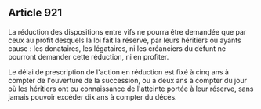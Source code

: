 Article 921
----
La réduction des dispositions entre vifs ne pourra être demandée que par ceux au
profit desquels la loi fait la réserve, par leurs héritiers ou ayants cause :
les donataires, les légataires, ni les créanciers du défunt ne pourront demander
cette réduction, ni en profiter.

Le délai de prescription de l'action en réduction est fixé à cinq ans à compter
de l'ouverture de la succession, ou à deux ans à compter du jour où les
héritiers ont eu connaissance de l'atteinte portée à leur réserve, sans jamais
pouvoir excéder dix ans à compter du décès.
